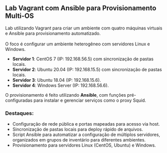 ## Lab Vagrant com Ansible para Provisionamento Multi-OS

Lab utilizando Vagrant para criar um ambiente com quatro máquinas virtuais e Ansible para provisionamento automatizado. <br>
<br>
O foco é configurar um ambiente heterogêneo com servidores Linux e Windows.

- **Servidor 1**: CentOS 7 (IP: 192.168.56.5) com sincronização de pastas locais.
- **Servidor 2**: Ubuntu 20.04 (IP: 192.168.15.5) com sincronização de pastas locais.
- **Servidor 3**: Ubuntu 18.04 (IP: 192.168.15.6).
- **Servidor 4**: Windows Server (IP: 192.168.56.6).

O provisionamento é feito utilizando **Ansible**, com funções pré-configuradas para instalar e gerenciar serviços como o proxy Squid.

### Destaques:
- Configuração de rede pública e portas mapeadas para acesso via host.
- Sincronização de pastas locais para deploy rápido de arquivos.
- Script Ansible para automatizar a configuração de múltiplos servidores, organizados em grupos de inventário para diferentes ambientes.
- Provisionamento para servidores Linux (CentOS, Ubuntu) e Windows.
